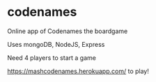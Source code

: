 # codenames
Online app of Codenames the boardgame

Uses mongoDB, NodeJS, Express

Need 4 players to start a game

https://mashcodenames.herokuapp.com/ to play!